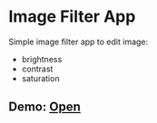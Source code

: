 # Image Filter App
Simple image filter app to edit image:
+ brightness
+ contrast
+ saturation

## Demo: [Open](https://ncgalih.github.io/image-filter-app/)
